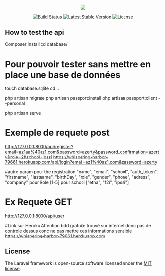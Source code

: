 <p align="center"><img src="https://laravel.com/assets/img/components/logo-laravel.svg"></p>

<p align="center">
<a href="https://travis-ci.org/laravel/framework"><img src="https://travis-ci.org/laravel/framework.svg" alt="Build Status"></a>
<a href="https://packagist.org/packages/laravel/framework"><img src="https://poser.pugx.org/laravel/framework/v/stable.svg" alt="Latest Stable Version"></a>
<a href="https://packagist.org/packages/laravel/framework"><img src="https://poser.pugx.org/laravel/framework/license.svg" alt="License"></a>
</p>

## How to test the api
Composer install
cd database/

# Pour pouvoir tester sans mettre en place une base de données 
touch database.sqlite
cd ..

php artisan migrate
php artisan passport:install
php artisan passport:client --personal

php artisan serve

# Exemple de requete post
http://127.0.0.1:8000/api/register?email=az1aa%40az1.com&password=azerty&password_confirmation=azerty&role=2&school=ipssi
https://whispering-harbor-79661.herokuapp.com/api/login?email=az1%40az1.com&password=azerty

#autre param pour the registration
"name", "email", "school", "auth_token", "firstname", "lastname", "birthDay", "role", "gender", "phone", "adress", "company"
pour Role [1-5]
pour school ["etna", "f2i", "ipssi"]

# Ex Requete GET
http://127.0.0.1:8000/api/user

#Link sur Heroku
Attention bdd gratuite trouvé sur internet donc pas de controle dessus donc ne pas mettre des informations sensible
https://whispering-harbor-79661.herokuapp.com

## License

The Laravel framework is open-source software licensed under the [MIT license](https://opensource.org/licenses/MIT).
